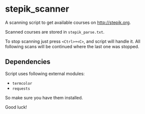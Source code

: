 # stepik_scanner
A scanning script to get available courses on http://stepik.org.

Scanned courses are stored in `stepik_parse.txt`.

To stop scanning just press `<Ctrl>+<C>`, and script will handle it.
All following scans will be continued where the last one was stopped.

## Dependencies
Script uses following external modules:
* `termcolor`
* `requests`

So make sure you have them installed.

Good luck!
